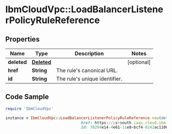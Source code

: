 # IbmCloudVpc::LoadBalancerListenerPolicyRuleReference

## Properties

Name | Type | Description | Notes
------------ | ------------- | ------------- | -------------
**deleted** | [**Deleted**](Deleted.md) |  | [optional] 
**href** | **String** | The rule&#39;s canonical URL. | 
**id** | **String** | The rule&#39;s unique identifier. | 

## Code Sample

```ruby
require 'IbmCloudVpc'

instance = IbmCloudVpc::LoadBalancerListenerPolicyRuleReference.new(deleted: null,
                                 href: https://us-south.iaas.cloud.ibm.com/v1/load_balancers/dd754295-e9e0-4c9d-bf6c-58fbc59e5727/listeners/70294e14-4e61-11e8-bcf4-0242ac110004/policies/f3187486-7b27-4c79-990c-47d33c0e2278/rules/873a84b0-84d6-49c6-8948-1fa527b25762,
                                 id: 70294e14-4e61-11e8-bcf4-0242ac110004)
```


